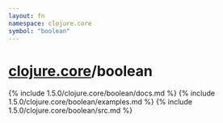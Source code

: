 ```yaml
---
layout: fn
namespace: clojure.core
symbol: "boolean"
---
```


# [clojure.core](../)/boolean

{% include 1.5.0/clojure.core/boolean/docs.md %}
{% include 1.5.0/clojure.core/boolean/examples.md %}
{% include 1.5.0/clojure.core/boolean/src.md %}

